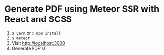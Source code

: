 # Generate PDF using Meteor SSR with React and SCSS

1. `$ yarn` or `$ npm install`
2. `$ meteor`
3. Visit [http://localhost:3000](http://localhost:3000)
4. Generate PDF's!
